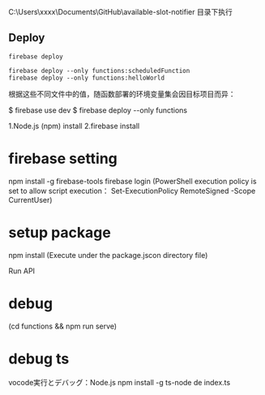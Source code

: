 C:\Users\xxxx\Documents\GitHub\available-slot-notifier 目录下执行

## Deploy

```
firebase deploy

firebase deploy --only functions:scheduledFunction
firebase deploy --only functions:helloWorld
```

根据这些不同文件中的值，随函数部署的环境变量集会因目标项目而异：

$ firebase use dev
$ firebase deploy --only functions


1.Node.js (npm) install
2.firebase install

# firebase setting
npm install -g firebase-tools
firebase login (PowerShell execution policy is set to allow script execution： Set-ExecutionPolicy RemoteSigned -Scope CurrentUser)

# setup package
npm install (Execute under the package.jscon directory file)

Run API
# debug 
(cd functions && npm run serve)

# debug ts
vocode実行とデバッグ：Node.js
npm install -g ts-node
de index.ts